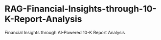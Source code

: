 # RAG-Financial-Insights-through-10-K-Report-Analysis
Financial Insights through AI-Powered 10-K Report Analysis
